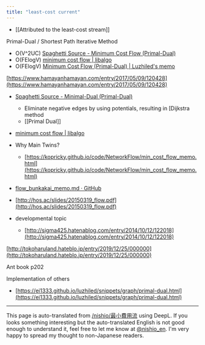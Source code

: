 ```yaml
---
title: "least-cost current"
---
```


- [[Attributed to the least-cost stream]]

Primal-Dual / Shortest Path Iterative Method
- O(V^2UC) [Spaghetti Source - Minimum Cost Flow (Primal-Dual)](http://www.prefield.com/algorithm/graph/primal_dual.html)
- O(FElogV) [minimum cost flow | libalgo](https://tubo28.me/compprog/algorithm/primal-dual/)
- O(FElogV) [Minimum Cost Flow (Primal-Dual) | Luzhiled's memo](https://ei1333.github.io/luzhiled/snippets/graph/primal-dual.html)



[https://www.hamayanhamayan.com/entry/2017/05/09/120428](https://www.hamayanhamayan.com/entry/2017/05/09/120428)
- [Spaghetti Source - Minimal-Dual (Primal-Dual)](http://www.prefield.com/algorithm/graph/primal_dual.html)
    - Eliminate negative edges by using potentials, resulting in [Dijkstra method
    - [[Primal Dual]]

- [minimum cost flow | libalgo](https://tubo28.me/compprog/algorithm/primal-dual/)
- Why Main Twins?
    - [https://kopricky.github.io/code/NetworkFlow/min_cost_flow_memo.html](https://kopricky.github.io/code/NetworkFlow/min_cost_flow_memo.html)

- [flow_bunkakai_memo.md · GitHub](https://gist.github.com/satos---jp/711c056cb63af7fbccb569f98a086b06)

- [http://hos.ac/slides/20150319_flow.pdf](http://hos.ac/slides/20150319_flow.pdf)


- developmental topic
    - [http://sigma425.hatenablog.com/entry/2014/10/12/122018](http://sigma425.hatenablog.com/entry/2014/10/12/122018)

[http://tokoharuland.hateblo.jp/entry/2019/12/25/000000](http://tokoharuland.hateblo.jp/entry/2019/12/25/000000)



Ant book p202

Implementation of others
- [https://ei1333.github.io/luzhiled/snippets/graph/primal-dual.html](https://ei1333.github.io/luzhiled/snippets/graph/primal-dual.html)

---
This page is auto-translated from [/nishio/最小費用流](https://scrapbox.io/nishio/最小費用流) using DeepL. If you looks something interesting but the auto-translated English is not good enough to understand it, feel free to let me know at [@nishio_en](https://twitter.com/nishio_en). I'm very happy to spread my thought to non-Japanese readers.